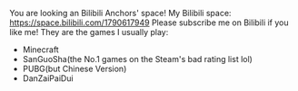 You are looking an Bilibili Anchors' space!
My Bilibili space: https://space.bilibili.com/1790617949
Please subscribe me on Bilibili if you like me!
They are the games I usually play: 
- Minecraft
- SanGuoSha(the No.1 games on the Steam's bad rating list lol)
- PUBG(but Chinese Version)
- DanZaiPaiDui
